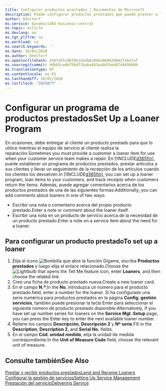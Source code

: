 ```yaml
---
title: Configurar productos prestados | Documentos de Microsoft
description: Puede configurar productos prestados que puede prestar a los clientes para reemplazar productos de servicio mientras están en servicio.
author: bholtorf
ms.service: dynamics365-business-central
ms.topic: article
ms.devlang: na
ms.tgt_pltfrm: na
ms.workload: na
ms.search.keywords: ''
ms.date: 10/01/2020
ms.author: bholtorf
ms.openlocfilehash: d167d55196f651ea3b6286ba969829042fabefaf
ms.sourcegitcommit: ddbb5cede750df1baba4b3eab8fbed6744b5b9d6
ms.translationtype: HT
ms.contentlocale: es-ES
ms.lasthandoff: 10/01/2020
ms.locfileid: "3925877"
---
```

# <a name="set-up-a-loaner-program"></a><span data-ttu-id="2bb04-103">Configurar un programa de productos prestados</span><span class="sxs-lookup"><span data-stu-id="2bb04-103">Set Up a Loaner Program</span></span>
<span data-ttu-id="2bb04-104">En ocasiones, debe entregar al cliente un producto prestado para que lo utilice mientras el equipo de servicio al cliente realiza la reparación.</span><span class="sxs-lookup"><span data-stu-id="2bb04-104">Sometimes you must provide a customer a loaner item for use when your customer service team makes a repair.</span></span> <span data-ttu-id="2bb04-105">En [!INCLUDE[d365fin](includes/d365fin_md.md)], puede establecer un programa de productos prestados, prestar artículos a sus clientes y llevar un seguimiento de la recepción de los artículos cuando los clientes los devuelven.</span><span class="sxs-lookup"><span data-stu-id="2bb04-105">In [!INCLUDE[d365fin](includes/d365fin_md.md)], you can set up a loaner program, loan items to your customers, and track receipts when customers return the items.</span></span> <span data-ttu-id="2bb04-106">Además, puede agregar comentarios acerca de los productos prestados de una de las siguientes formas:</span><span class="sxs-lookup"><span data-stu-id="2bb04-106">Additionally, you can add comments about loaners in one of two ways:</span></span>  
  
* <span data-ttu-id="2bb04-107">Escribir una nota o comentario acerca del propio producto prestado.</span><span class="sxs-lookup"><span data-stu-id="2bb04-107">Enter a note or comment about the loaner itself.</span></span>  
* <span data-ttu-id="2bb04-108">Escribir una nota en un producto de servicio acerca de la necesidad de un producto prestado.</span><span class="sxs-lookup"><span data-stu-id="2bb04-108">Enter a note on a service item about the need for a loaner.</span></span>  

## <a name="to-set-up-a-loaner"></a><span data-ttu-id="2bb04-109">Para configurar un producto prestado</span><span class="sxs-lookup"><span data-stu-id="2bb04-109">To set up a loaner</span></span>  
1. <span data-ttu-id="2bb04-110">Elija el icono ![Bombilla que abre la función Dígame](media/ui-search/search_small.png "Dígame qué desea hacer"), escriba **Productos prestados** y luego elija el enlace relacionado.</span><span class="sxs-lookup"><span data-stu-id="2bb04-110">Choose the ![Lightbulb that opens the Tell Me feature](media/ui-search/search_small.png "Tell me what you want to do") icon, enter **Loaners**, and then choose the related link.</span></span>  
2. <span data-ttu-id="2bb04-111">Cree una ficha de producto prestado nueva.</span><span class="sxs-lookup"><span data-stu-id="2bb04-111">Create a new loaner card.</span></span> 
3. <span data-ttu-id="2bb04-112">En el campo **N.º**,</span><span class="sxs-lookup"><span data-stu-id="2bb04-112">In the **No.**</span></span> <span data-ttu-id="2bb04-113">introduzca un número para el producto prestado.</span><span class="sxs-lookup"><span data-stu-id="2bb04-113">field, enter a number for the loaner.</span></span> <span data-ttu-id="2bb04-114">Si ha configurado una serie numérica para productos prestados en la página **Config. gestión servicios**, también puede presionar la tecla Enter para seleccionar el siguiente número de producto prestado disponible.</span><span class="sxs-lookup"><span data-stu-id="2bb04-114">Alternatively, if you have set up number series for loaners on the **Service Mgt. Setup** page, you can press the Enter key to enter the next available loaner number.</span></span>  
4. <span data-ttu-id="2bb04-115">Rellene los campos **Descripción**, **Descripción 2** y **Nº serie**.</span><span class="sxs-lookup"><span data-stu-id="2bb04-115">Fill in the **Description**, **Description 2**, and **Serial No.** fields.</span></span>  
5. <span data-ttu-id="2bb04-116">En el campo **Cód. unidad medida**, elija la unidad de medida correspondiente.</span><span class="sxs-lookup"><span data-stu-id="2bb04-116">In the **Unit of Measure Code** field, choose the relevant unit of measure.</span></span>  
  
## <a name="see-also"></a><span data-ttu-id="2bb04-117">Consulte también</span><span class="sxs-lookup"><span data-stu-id="2bb04-117">See Also</span></span>
[<span data-ttu-id="2bb04-118">Prestar y recibir productos prestados</span><span class="sxs-lookup"><span data-stu-id="2bb04-118">Lend and Receive Loaners</span></span>](service-how-to-lend-receive-loaners.md)  
[<span data-ttu-id="2bb04-119">Configurar la gestión de servicios</span><span class="sxs-lookup"><span data-stu-id="2bb04-119">Setting Up Service Management</span></span>](service-setup-service.md)  
[<span data-ttu-id="2bb04-120">Prestación del servicio</span><span class="sxs-lookup"><span data-stu-id="2bb04-120">Delivering Service</span></span>](service-deliver-service.md)  

